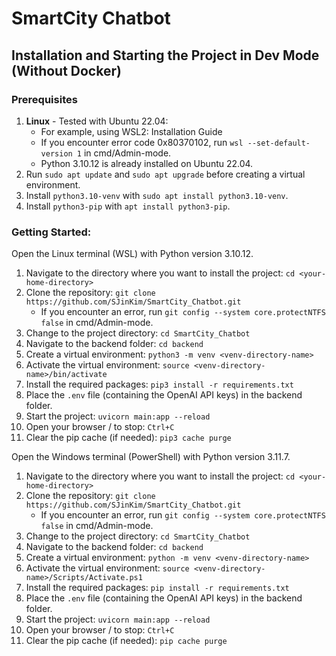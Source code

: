 # SmartCity Chatbot

## Installation and Starting the Project in Dev Mode (Without Docker)

### Prerequisites

1. **Linux** - Tested with Ubuntu 22.04:
   - For example, using WSL2: Installation Guide
   - If you encounter error code 0x80370102, run `wsl --set-default-version 1` in cmd/Admin-mode.
   - Python 3.10.12 is already installed on Ubuntu 22.04.
3. Run `sudo apt update` and `sudo apt upgrade` before creating a virtual environment.
4. Install `python3.10-venv` with `sudo apt install python3.10-venv`.
5. Install `python3-pip` with `apt install python3-pip`.

### Getting Started:

Open the Linux terminal (WSL) with Python version 3.10.12.

1. Navigate to the directory where you want to install the project: `cd <your-home-directory>`
2. Clone the repository: `git clone https://github.com/SJinKim/SmartCity_Chatbot.git`
   - If you encounter an error, run `git config --system core.protectNTFS false` in cmd/Admin-mode.
3. Change to the project directory: `cd SmartCity_Chatbot`
4. Navigate to the backend folder: `cd backend`
5. Create a virtual environment: `python3 -m venv <venv-directory-name>`
6. Activate the virtual environment: `source <venv-directory-name>/bin/activate`
7. Install the required packages: `pip3 install -r requirements.txt`
8. Place the `.env` file (containing the OpenAI API keys) in the backend folder.
9. Start the project: `uvicorn main:app --reload`
10. Open your browser / to stop: `Ctrl+C`
11. Clear the pip cache (if needed): `pip3 cache purge`

Open the Windows terminal (PowerShell) with Python version 3.11.7.

1. Navigate to the directory where you want to install the project: `cd <your-home-directory>`
2. Clone the repository: `git clone https://github.com/SJinKim/SmartCity_Chatbot.git`
   - If you encounter an error, run `git config --system core.protectNTFS false` in cmd/Admin-mode.
3. Change to the project directory: `cd SmartCity_Chatbot`
4. Navigate to the backend folder: `cd backend`
5. Create a virtual environment: `python -m venv <venv-directory-name>`
6. Activate the virtual environment: `source <venv-directory-name>/Scripts/Activate.ps1`
7. Install the required packages: `pip install -r requirements.txt`
8. Place the `.env` file (containing the OpenAI API keys) in the backend folder.
9. Start the project: `uvicorn main:app --reload`
10. Open your browser / to stop: `Ctrl+C`
11. Clear the pip cache (if needed): `pip cache purge`


